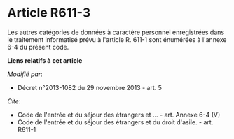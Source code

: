 # Article R611-3

Les autres catégories de données à caractère personnel enregistrées dans le traitement informatisé prévu à l'article R. 611-1
sont énumérées à l'annexe 6-4 du présent code.

**Liens relatifs à cet article**

_Modifié par_:

  - Décret n°2013-1082 du 29 novembre 2013 - art. 5

_Cite_:

  - Code de l'entrée et du séjour des étrangers et ... - art. Annexe 6-4 (V)
  - Code de l'entrée et du séjour des étrangers et du droit d'asile. - art. R611-1

